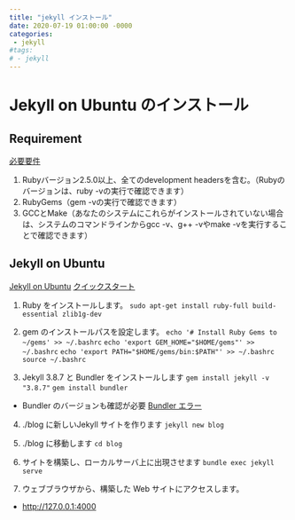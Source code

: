 ```yaml
---
title: "jekyll インストール"
date: 2020-07-19 01:00:00 -0000
categories:
 - jekyll
#tags:
# - jekyll
---
```


# Jekyll on Ubuntu のインストール

## Requirement 
[必要要件](http://jekyllrb-ja.github.io/docs/installation/#requirements)
1. Rubyバージョン2.5.0以上、全てのdevelopment headersを含む。（Rubyのバージョンは、ruby -vの実行で確認できます）
2. RubyGems（gem -vの実行で確認できます）
3. GCCとMake（あなたのシステムにこれらがインストールされていない場合は、システムのコマンドラインからgcc -v、g++ -vやmake -vを実行することで確認できます）

## Jekyll on Ubuntu
[Jekyll on Ubuntu](http://jekyllrb-ja.github.io/docs/installation/ubuntu/)
[クイックスタート](http://jekyllrb-ja.github.io/docs/)

1. Ruby をインストールします。
`sudo apt-get install ruby-full build-essential zlib1g-dev`

2. gem のインストールパスを設定します。
`echo '# Install Ruby Gems to ~/gems' >> ~/.bashrc`
`echo 'export GEM_HOME="$HOME/gems"' >> ~/.bashrc`
`echo 'export PATH="$HOME/gems/bin:$PATH"' >> ~/.bashrc`
`source ~/.bashrc`

3. Jekyll 3.8.7 と Bundler をインストールします
`gem install jekyll -v "3.8.7"`
`gem install bundler`

+ Bundler のバージョンも確認が必要
[Bundler エラー](https://qiita.com/MotohiroSiobara/items/c0d343a160cffc2902ef)

4. ./blog に新しいJekyll サイトを作ります
`jekyll new blog`

5. ./blog に移動します
`cd blog`

6. サイトを構築し、ローカルサーバ上に出現させます
`bundle exec jekyll serve`

7. ウェブブラウザから、構築した Web サイトにアクセスします。
+ http://127.0.0.1:4000




